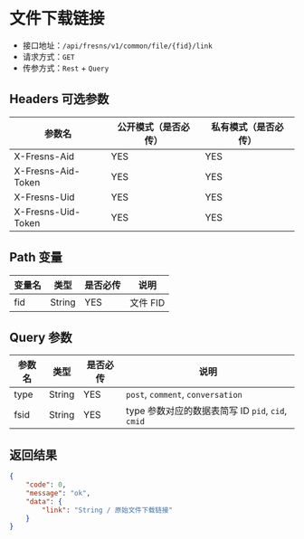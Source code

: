 # 文件下载链接

- 接口地址：`/api/fresns/v1/common/file/{fid}/link`
- 请求方式：`GET`
- 传参方式：`Rest` + `Query`

## Headers 可选参数

| 参数名 | 公开模式（是否必传） | 私有模式（是否必传） |
| --- | --- | --- |
| X-Fresns-Aid | YES | YES |
| X-Fresns-Aid-Token | YES | YES |
| X-Fresns-Uid | YES | YES |
| X-Fresns-Uid-Token | YES | YES |

## Path 变量

| 变量名 | 类型 | 是否必传 | 说明 |
| --- | --- | --- | --- |
| fid | String | YES | 文件 FID |

## Query 参数

| 参数名 | 类型 | 是否必传 | 说明 |
| --- | --- | --- | --- |
| type | String | YES | `post`, `comment`, `conversation` |
| fsid | String | YES | type 参数对应的数据表简写 ID `pid`, `cid`, `cmid` |

## 返回结果

```json
{
    "code": 0,
    "message": "ok",
    "data": {
        "link": "String / 原始文件下载链接"
    }
}
```

